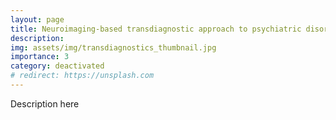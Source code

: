 ```yaml
---
layout: page
title: Neuroimaging-based transdiagnostic approach to psychiatric disorders in adolescents
description: 
img: assets/img/transdiagnostics_thumbnail.jpg
importance: 3
category: deactivated
# redirect: https://unsplash.com
---
```


Description here
